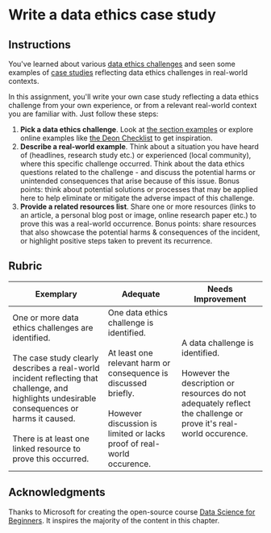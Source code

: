 # Write a data ethics case study

## Instructions

You've learned about various [data ethics challenges](../../data-science/data-science-ethics.md#ethics-challenges) and seen some examples of [case studies](../../data-science/introduction/data-science-ethics.md#case-studies) reflecting data ethics challenges in real-world contexts.

In this assignment, you'll write your own case study reflecting a data ethics challenge from your own experience, or from a relevant real-world context you are familiar with. Just follow these steps:

1. **Pick a data ethics challenge**. Look at [the section examples](../../data-science/data-science-ethics.md#ethics-challenges) or explore online examples like [the Deon Checklist](https://deon.drivendata.org/examples/) to get inspiration.
2. **Describe a real-world example**. Think about a situation you have heard of (headlines, research study etc.) or experienced (local community), where this specific challenge occurred. Think about the data ethics questions related to the challenge - and discuss the potential harms or unintended consequences that arise because of this issue. Bonus points: think about potential solutions or processes that may be applied here to help eliminate or mitigate the adverse impact of this challenge.
3. **Provide a related resources list**. Share one or more resources (links to an article, a personal blog post or image, online research paper etc.) to prove this was a real-world occurrence. Bonus points: share resources that also showcase the potential harms & consequences of the incident, or highlight positive steps taken to prevent its recurrence.

## Rubric

Exemplary | Adequate | Needs Improvement
--- | --- | -- |
One or more data ethics challenges are identified. <br/> <br/> The case study clearly describes a real-world incident reflecting that challenge, and highlights undesirable consequences or harms it caused. <br/><br/> There is at least one linked resource to prove this occurred. | One data ethics challenge is identified. <br/><br/> At least one relevant harm or consequence is discussed briefly. <br/><br/> However discussion is limited or lacks proof of real-world occurence. | A data challenge is identified. <br/><br/> However the description or resources do not adequately reflect the challenge or prove it's real-world occurence. |

## Acknowledgments

Thanks to Microsoft for creating the open-source course [Data Science for Beginners](https://github.com/microsoft/Data-Science-For-Beginners). It inspires the majority of the content in this chapter.
